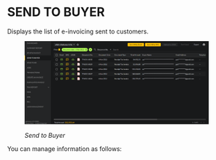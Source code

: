 # SEND TO BUYER

Displays the list of e-invoicing sent to customers.

<figure><img src="../../.gitbook/assets/image (64).png" alt=""><figcaption><p><em>Send to Buyer</em></p></figcaption></figure>

You can manage information as follows:
